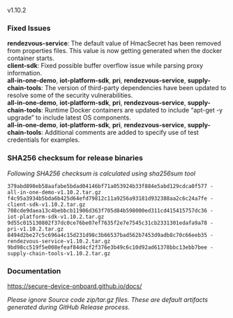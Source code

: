 v1.10.2

### Fixed Issues

**rendezvous-service**: The default value of HmacSecret has been removed from properties files. This value is now getting generated when the docker container starts.  
**client-sdk**: Fixed possible buffer overflow issue while parsing proxy information.  
**all-in-one-demo**, **iot-platform-sdk**, **pri**, **rendezvous-service**, **supply-chain-tools**: The version of third-party dependencies have been updated to resolve some of the security vulnerabilities.  
**all-in-one-demo**, **iot-platform-sdk**, **pri**, **rendezvous-service**, **supply-chain-tools**: Runtime Docker containers are updated to include “apt-get -y upgrade” to include latest OS components.  
**all-in-one-demo**, **iot-platform-sdk**, **pri**, **rendezvous-service**, **supply-chain-tools**: Additional comments are added to specify use of test credentials for examples.  

### SHA256 checksum for release binaries

*Following SHA256 checksum is calculated using sha256sum tool*  
```
379abd890eb58aafabe5bdad04146bf71a053924b33f884e5abd129cdca0f577 - all-in-one-demo-v1.10.2.tar.gz
f4c95a3934b5bda6b425d64efd79812c11a9256a93181d932388aa2c6c24a7fe - client-sdk-v1.10.2.tar.gz
708cde9daea13c4bebbcb11906d363f705d84b598000ed311cd415415757dc36 - iot-platform-sdk-v1.10.2.tar.gz
9d55c015130802f37dc0ce76be07ef7635f2e7e7545c31cb2331301edafa9a78 - pri-v1.10.2.tar.gz
8494d2be27c5c696a4c15d231d98c3b66537bad562b7453d9adb8c70c66eeb35 - rendezvous-service-v1.10.2.tar.gz
9bd98cc519f5e008efeaf84d4cf2f376e3b49c6c10d92ad61378bbc13ebb7bee - supply-chain-tools-v1.10.2.tar.gz
```
### Documentation

https://secure-device-onboard.github.io/docs/  

*Please ignore Source code zip/tar.gz files. These are default artifacts generated during GitHub Release process.*  

